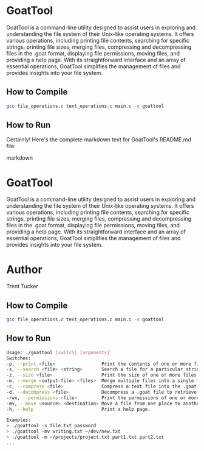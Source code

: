 # GoatTool

GoatTool is a command-line utility designed to assist users in exploring and understanding the file system of their Unix-like operating systems. It offers various operations, including printing file contents, searching for specific strings, printing file sizes, merging files, compressing and decompressing files in the .goat format, displaying file permissions, moving files, and providing a help page. With its straightforward interface and an array of essential operations, GoatTool simplifies the management of files and provides insights into your file system.

## How to Compile

```bash
gcc file_operations.c text_operations.c main.c -o goattool
```

## How to Run
Certainly! Here's the complete markdown text for GoatTool's README.md file:

markdown

# GoatTool

GoatTool is a command-line utility designed to assist users in exploring and understanding the file system of their Unix-like operating systems. It offers various operations, including printing file contents, searching for specific strings, printing file sizes, merging files, compressing and decompressing files in the .goat format, displaying file permissions, moving files, and providing a help page. With its straightforward interface and an array of essential operations, GoatTool simplifies the management of files and provides insights into your file system.

# Author
Trent Tucker

## How to Compile

```bash
gcc file_operations.c text_operations.c main.c -o goattool
```

## How to Run

```bash
Usage: ./goattool [switch] [arguments]
Switches:
-p, --print <file>                 Print the contents of one or more files.
-s, --search <file> <string>       Search a file for a particular string and print every line of the file that contains that string.
-z, --size <file>                  Print the size of one or more files.
-m, --merge <output-file> <files>  Merge multiple files into a single file with a specified name and path.
-c, --compress <file>              Compress a text file into the .goat format.
-d, --decompress <file>            Decompress a .goat file to retrieve the original text.
-rwx, --permissions <file>         Print the permissions of one or more files as an integer (000 to 777).
-mv, --move <source> <destination> Move a file from one place to another with a specified path and new name.
-h, --help                         Print a help page.

Examples:
> ./goattool -s file.txt password
> ./goattool -mv writing.txt ~/dev/new.txt
> ./goattool -m ~/projects/project.txt part1.txt part2.txt
...
```

